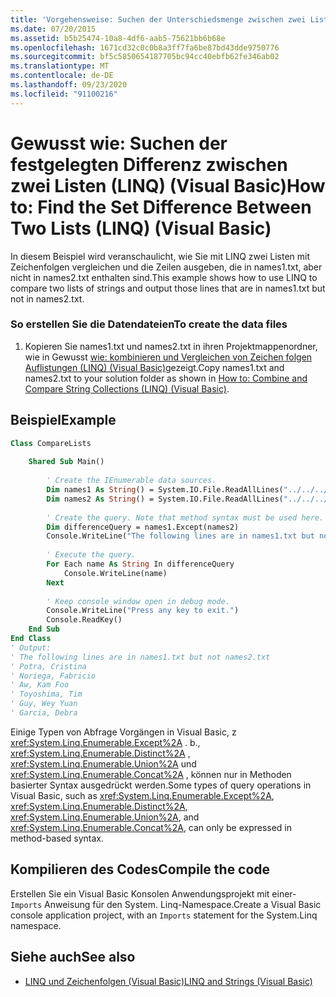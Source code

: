 ```yaml
---
title: 'Vorgehensweise: Suchen der Unterschiedsmenge zwischen zwei Listen (LINQ)'
ms.date: 07/20/2015
ms.assetid: b5b25474-10a8-4df6-aab5-75621bb6b68e
ms.openlocfilehash: 1671cd32c0c0b8a3ff7fa6be87bd43dde9750776
ms.sourcegitcommit: bf5c5850654187705bc94cc40ebfb62fe346ab02
ms.translationtype: MT
ms.contentlocale: de-DE
ms.lasthandoff: 09/23/2020
ms.locfileid: "91100216"
---
```

# <a name="how-to-find-the-set-difference-between-two-lists-linq-visual-basic"></a><span data-ttu-id="08d48-102">Gewusst wie: Suchen der festgelegten Differenz zwischen zwei Listen (LINQ) (Visual Basic)</span><span class="sxs-lookup"><span data-stu-id="08d48-102">How to: Find the Set Difference Between Two Lists (LINQ) (Visual Basic)</span></span>

<span data-ttu-id="08d48-103">In diesem Beispiel wird veranschaulicht, wie Sie mit LINQ zwei Listen mit Zeichenfolgen vergleichen und die Zeilen ausgeben, die in names1.txt, aber nicht in names2.txt enthalten sind.</span><span class="sxs-lookup"><span data-stu-id="08d48-103">This example shows how to use LINQ to compare two lists of strings and output those lines that are in names1.txt but not in names2.txt.</span></span>  
  
### <a name="to-create-the-data-files"></a><span data-ttu-id="08d48-104">So erstellen Sie die Datendateien</span><span class="sxs-lookup"><span data-stu-id="08d48-104">To create the data files</span></span>  
  
1. <span data-ttu-id="08d48-105">Kopieren Sie names1.txt und names2.txt in ihren Projektmappenordner, wie in Gewusst [wie: kombinieren und Vergleichen von Zeichen folgen Auflistungen (LINQ) (Visual Basic)](how-to-combine-and-compare-string-collections-linq.md)gezeigt.</span><span class="sxs-lookup"><span data-stu-id="08d48-105">Copy names1.txt and names2.txt to your solution folder as shown in [How to: Combine and Compare String Collections (LINQ) (Visual Basic)](how-to-combine-and-compare-string-collections-linq.md).</span></span>  
  
## <a name="example"></a><span data-ttu-id="08d48-106">Beispiel</span><span class="sxs-lookup"><span data-stu-id="08d48-106">Example</span></span>  
  
```vb  
Class CompareLists  
  
    Shared Sub Main()  
  
        ' Create the IEnumerable data sources.  
        Dim names1 As String() = System.IO.File.ReadAllLines("../../../names1.txt")  
        Dim names2 As String() = System.IO.File.ReadAllLines("../../../names2.txt")  
  
        ' Create the query. Note that method syntax must be used here.  
        Dim differenceQuery = names1.Except(names2)  
        Console.WriteLine("The following lines are in names1.txt but not names2.txt")  
  
        ' Execute the query.  
        For Each name As String In differenceQuery  
            Console.WriteLine(name)  
        Next  
  
        ' Keep console window open in debug mode.  
        Console.WriteLine("Press any key to exit.")  
        Console.ReadKey()  
    End Sub  
End Class  
' Output:  
' The following lines are in names1.txt but not names2.txt  
' Potra, Cristina  
' Noriega, Fabricio  
' Aw, Kam Foo  
' Toyoshima, Tim  
' Guy, Wey Yuan  
' Garcia, Debra  
```  
  
 <span data-ttu-id="08d48-107">Einige Typen von Abfrage Vorgängen in Visual Basic, z <xref:System.Linq.Enumerable.Except%2A> . b., <xref:System.Linq.Enumerable.Distinct%2A> , <xref:System.Linq.Enumerable.Union%2A> und <xref:System.Linq.Enumerable.Concat%2A> , können nur in Methoden basierter Syntax ausgedrückt werden.</span><span class="sxs-lookup"><span data-stu-id="08d48-107">Some types of query operations in Visual Basic, such as <xref:System.Linq.Enumerable.Except%2A>, <xref:System.Linq.Enumerable.Distinct%2A>, <xref:System.Linq.Enumerable.Union%2A>, and <xref:System.Linq.Enumerable.Concat%2A>, can only be expressed in method-based syntax.</span></span>  
  
## <a name="compile-the-code"></a><span data-ttu-id="08d48-108">Kompilieren des Codes</span><span class="sxs-lookup"><span data-stu-id="08d48-108">Compile the code</span></span>  

<span data-ttu-id="08d48-109">Erstellen Sie ein Visual Basic Konsolen Anwendungsprojekt mit einer- `Imports` Anweisung für den System. Linq-Namespace.</span><span class="sxs-lookup"><span data-stu-id="08d48-109">Create a Visual Basic console application project, with an `Imports` statement for the System.Linq namespace.</span></span>
  
## <a name="see-also"></a><span data-ttu-id="08d48-110">Siehe auch</span><span class="sxs-lookup"><span data-stu-id="08d48-110">See also</span></span>

- [<span data-ttu-id="08d48-111">LINQ und Zeichenfolgen (Visual Basic)</span><span class="sxs-lookup"><span data-stu-id="08d48-111">LINQ and Strings (Visual Basic)</span></span>](linq-and-strings.md)
